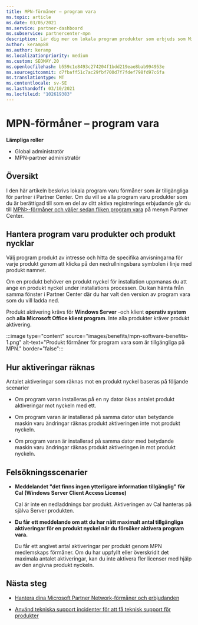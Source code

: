 ```yaml
---
title: MPN-förmåner – program vara
ms.topic: article
ms.date: 03/05/2021
ms.service: partner-dashboard
ms.subservice: partnercenter-mpn
description: Lär dig mer om lokala program produkter som erbjuds som Microsoft Partner Network (MPN)-förmåner
author: keramp88
ms.author: keramp
ms.localizationpriority: medium
ms.custom: SEOMAY.20
ms.openlocfilehash: b559c1e8493c274204f1bdd219eae8bab994953e
ms.sourcegitcommit: d7fbaff51c7ac29fbf700d7f7fdef798fd97c6fa
ms.translationtype: MT
ms.contentlocale: sv-SE
ms.lasthandoff: 03/10/2021
ms.locfileid: "102619383"
---
```

# <a name="mpn-benefits---software"></a>MPN-förmåner – program vara

**Lämpliga roller**

- Global administratör
- MPN-partner administratör

## <a name="overview"></a>Översikt

I den här artikeln beskrivs lokala program varu förmåner som är tillgängliga för partner i Partner Center. Om du vill se alla program varu produkter som du är berättigad till som en del av ditt aktiva registrerings erbjudande går du till  [MPN>-förmåner och väljer sedan fliken program vara](https://partner.microsoft.com/dashboard/mpn/membership/benefits/software) på menyn Partner Center.  

## <a name="manage-software-products-and-product-keys"></a>Hantera program varu produkter och produkt nycklar

Välj program produkt av intresse och hitta de specifika anvisningarna för varje produkt genom att klicka på den nedrullningsbara symbolen i linje med produkt namnet.

Om en produkt behöver en produkt nyckel för installation uppmanas du att ange en produkt nyckel under installations processen. Du kan hämta från samma fönster i Partner Center där du har valt den version av program vara som du vill ladda ned.

Produkt aktivering krävs för **Windows Server** -och klient **operativ system** och **alla Microsoft Office klient program**. Inte alla produkter kräver produkt aktivering.

:::image type="content" source="images/benefits/mpn-software-benefits-1.png" alt-text="Produkt förmåner för program vara som är tillgängliga på MPN." border="false":::

## <a name="how-activations-are-counted"></a>Hur aktiveringar räknas

Antalet aktiveringar som räknas mot en produkt nyckel baseras på följande scenarier

- Om program varan installeras på en ny dator ökas antalet produkt aktiveringar mot nyckeln med ett.
 
- Om program varan är installerad på samma dator utan betydande maskin varu ändringar räknas produkt aktiveringen inte mot produkt nyckeln.

- Om program varan är installerad på samma dator med betydande maskin varu ändringar räknas produkt aktiveringen in mot produkt nyckeln.

## <a name="troubleshooting-scenarios"></a>Felsökningsscenarier

- **Meddelandet "det finns ingen ytterligare information tillgänglig" för Cal (Windows Server Client Access License)**

    Cal är inte en nedladdnings bar produkt. Aktiveringen av Cal hanteras på själva Server produkten.

- **Du får ett meddelande om att du har nått maximalt antal tillgängliga aktiveringar för en produkt nyckel när du försöker aktivera program vara.**

    Du får ett angivet antal aktiveringar per produkt genom MPN medlemskaps förmåner. Om du har uppfyllt eller överskridit det maximala antalet aktiveringar, kan du inte aktivera fler licenser med hjälp av den angivna produkt nyckeln.


 ## <a name="next-steps"></a>Nästa steg

- [Hantera dina Microsoft Partner Network-förmåner och erbjudanden](manage-your-partner-network-benefits.md)

- [Använd tekniska support incidenter för att få teknisk support för produkter](mpn-benefits-technical-support.md)



